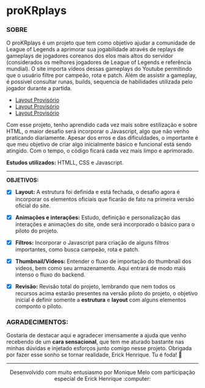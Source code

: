 # proKRplays

### SOBRE ###

O proKRplays é um projeto que tem como objetivo ajudar a comunidade de League of Legends a aprimorar sua jogabilidade através de replays de gameplays de jogadores coreanos dos elos mais altos do servidor (considerados os melhores jogadores de League of Legends e referência mundial). O site importa vídeos dessas gameplays do Youtube permitindo que o usuário filtre por campeão, rota e patch. Além de assistir a gameplay, é possivel consultar runas, builds, sequencia de habilidades utilizada pelo jogador durante a partida. 

* [Layout Provisório](https://github.com/moniquemelo/proKRplays/blob/main/github/making%20off.png)
* [Layout Provisório](https://github.com/moniquemelo/proKRplays/blob/main/github/making%20off2.png)
* [Layout Provisório](https://github.com/moniquemelo/proKRplays/blob/main/github/making%20off3.png)

Com esse projeto, tenho aprendido cada vez mais sobre estilização e sobre HTML, o maior desafio será incorporar o Javascript, algo que não venho praticando diariamente. Apesar dos erros e das dificuldades, o importante é que meu objetivo de criar algo inicialmente básico e funcional está sendo atingido. Com o tempo, o código ficará cada vez mais limpo e aprimorado. 

**Estudos utilizados:** HTMLL, CSS e Javascript.

*** 
**OBJETIVOS:**
- [X] **Layout:** A estrutura foi definida e está fechada, o desafio agora é incorporar os elementos oficiais que ficarão de fato na primeira versão oficial do site. 
- [X] **Animações e interações:** Estudo, definição e personalização das interações e animações do site, onde será incorporado o básico para o piloto do projeto.
- [X] **Filtros:** Incorporar o Javascript para criação de alguns filtros importantes, como busca campeão, rota e patch.
- [X] **Thumbnail/Vídeos:** Entender o fluxo de importação do thumbnail dos videos, bem como seu armazenamento. Aqui entrará de modo mais intenso o fluxo do backend.
- [X] **Revisão:** Revisão total do projeto, lembrando que nem todos os recursos acima estarão presentes na versão piloto do projeto, o objetivo inicial é definir somente a **estrutura** e **layout** com alguns elementos componto o piloto.



### AGRADECIMENTOS: ###
Gostaria de destacar aqui e agradecer imensamente a ajuda que venho recebendo de um **cara sensacional**, que tem me aturado bastante nas minhas dúvidas e injetado esforços junto comigo nesse projeto. Obrigada por fazer esse sonho se tornar realidade, Erick Henrique. Tu é foda! :purple_heart:



***
<center>Desenvolvido com muito entusiasmo por Monique Melo com participação especial de Erick Henrique :computer:</center>
